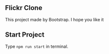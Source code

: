 ## Flickr Clone

This project made by Bootstrap. I hope you like it

## Start Project

Type ``npm run start`` in terminal.